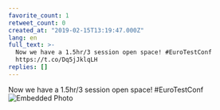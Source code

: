 ```yaml
---
favorite_count: 1
retweet_count: 0
created_at: "2019-02-15T13:19:47.000Z"
lang: en
full_text: >-
  Now we have a 1.5hr/3 session open space! #EuroTestConf
  https://t.co/Dq5jJklqLH
replies: []
---
```


Now we have a 1.5hr/3 session open space! #EuroTestConf
![Embedded Photo](https://twitter-media-coderbyheart.s3.eu-north-1.amazonaws.com/1096398670763831297-DzcwxT-X4AAtaB3.jpg)
